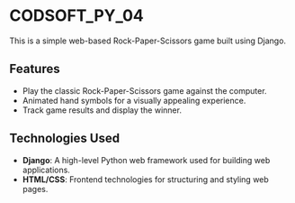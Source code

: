 # CODSOFT_PY_04
This is a simple web-based Rock-Paper-Scissors game built using Django.

## Features

- Play the classic Rock-Paper-Scissors game against the computer.
- Animated hand symbols for a visually appealing experience.
- Track game results and display the winner.

## Technologies Used

- **Django**: A high-level Python web framework used for building web applications.
- **HTML/CSS**: Frontend technologies for structuring and styling web pages.
